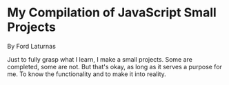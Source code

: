 # My Compilation of JavaScript Small Projects
By Ford Laturnas


Just to fully grasp what I learn, I make a small projects.
Some are completed, some are not.
But that's okay, as long as it serves a purpose for me.
To know the functionality and to make it into reality.

